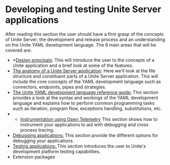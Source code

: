 # Developing and testing Unite Server applications

After reading this section the user should have a firm grasp of the concepts of Unite Server, the development and release process and an understanding on the Unite YAML development language.  The 6 main areas that will be covered are:

* *[Design principals](design-principals.md): This will introduce the user to the concepts of a Unite application and a brief look at some of the features.
* [The anatomy of a Unite Server application](the-anatomy-of-a-unite-server-application.md): Here we'll look at the file structure and constituent parts of a Unite Server application. This will include the core concepts of the YAML development language such as connectors, endpoints, pipes and strategies.
* [The Unite YAML development language reference guide:](unite-development-language.md) This section provides a look at the syntax and workings of the  YAML development language and explains how to perform common programming tasks such as iteration, program flow, exceptions handling, substitutions, etc.
* * [Instrumentation using Open Telemetry](instrumentation.md) This section shows how to instrument  your applications to aid with debugging and cross process tracing.
* [Debugging applications:](debugging-applications.md) This section provide the different options for debugging your applications.
* [Testing applications: ](testing-cpplications/index.md) This section introduces the user to Unite's development platform testing capabilities. 
* Extension packages
